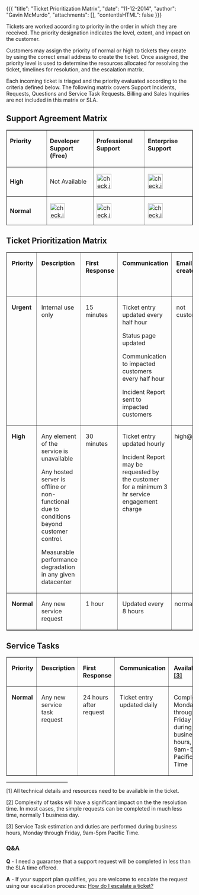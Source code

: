 {{{
  "title": "Ticket Prioritization Matrix",
  "date": "11-12-2014",
  "author": "Gavin McMurdo",
  "attachments": [],
  "contentIsHTML": false
}}}

<p>Tickets are worked according to priority in the order in which they are received.  The priority designation indicates the level, extent, and impact on the customer.</p>
<p>Customers may assign the priority of normal or high to tickets they create by using the correct email address to create the ticket.  Once assigned, the priority level is used to determine the resources allocated for resolving the ticket, timelines for resolution, and the escalation matrix.</p>
<p>Each incoming ticket is triaged and the priority evaluated according to the criteria defined below.  The following matrix covers Support Incidents, Requests, Questions and Service Task Requests.  Billing and Sales Inquiries are not included in this matrix or SLA.</p>
<h2>Support Agreement Matrix </h2>
<table style="height: 257px;" border="1" width="584" cellspacing="0" cellpadding="0">
<tbody>
<tr>
<td valign="top" width="75">
<p><strong> Priority</strong></p>
</td>
<td valign="top" width="185">
<p><strong>     Developer Support (Free)</strong></p>
</td>
<td valign="top" width="185">
<p><strong>         Professional Support</strong></p>
</td>
<td valign="top" width="191">
<p><strong>           Enterprise Support</strong></p>
</td>
</tr>
<tr>
<td valign="center" width="75">
<p><strong> High</strong></p>
</td>
<td valign="center" width="185">
<p>                Not Available</p>
</td>
<td valign="top" width="185">
<p>                    <img src="https://t3n.zendesk.com/attachments/token/l82bydQKxiR5C7kiK086j6QMI/?name=check.jpg" alt="check.jpg" width="40" /></p>
</td>
<td valign="top" width="191">
<p>                      <img src="https://t3n.zendesk.com/attachments/token/l82bydQKxiR5C7kiK086j6QMI/?name=check.jpg" alt="check.jpg" width="40" /></p>
</td>
</tr>
<tr>
<td valign="center" width="75">
<p><strong> Normal</strong></p>
</td>
<td valign="top" width="185">
<p>                     <img src="https://t3n.zendesk.com/attachments/token/l82bydQKxiR5C7kiK086j6QMI/?name=check.jpg" alt="check.jpg" width="40" /></p>
</td>
<td valign="top" width="185">
<p>                    <img src="https://t3n.zendesk.com/attachments/token/l82bydQKxiR5C7kiK086j6QMI/?name=check.jpg" alt="check.jpg" width="40" /></p>
</td>
<td valign="top" width="191">
<p>                     <img src="https://t3n.zendesk.com/attachments/token/l82bydQKxiR5C7kiK086j6QMI/?name=check.jpg" alt="check.jpg" width="40" /></p>
</td>
</tr>
<tr>
<td valign="top" width="75">
<p> <strong style="font-size: 1em; line-height: 1.45em;">Escalation  Mechanism</strong></p>
</td>
<td valign="center" width="185">
<p>                Not Available</p>
</td>
<td colspan="2" valign="center">
<p>                                                  <img src="https://t3n.zendesk.com/attachments/token/l82bydQKxiR5C7kiK086j6QMI/?name=check.jpg" alt="check.jpg" width="40" /><br />                                 <a href="https://github.com/CenturyLinkCloud/PublicKB/blob/master/Support/how-do-i-escalate-a-ticket.md">How do I escalate a ticket?</a></p>
</td>
</tr>
</tbody>
</table>
<div>
<h2>Ticket Prioritization Matrix </h2>
<table border="1" cellspacing="0" cellpadding="0">
<tbody>
<tr>
<td valign="top" width="75">
<p style="padding-left: 5px;"><strong>Priority</strong></p>
</td>
<td valign="top" width="185">
<p style="padding-left: 5px;"><strong>Description</strong></p>
</td>
<td valign="top" width="185">
<p style="padding-left: 5px;"><strong>First </strong><strong>Response</strong></p>
</td>
<td valign="top" width="191">
<p style="padding-left: 5px;"><strong>Communication</strong></p>
</td>
<td valign="top" width="191">
<p style="padding-left: 5px;"><strong>Email to create ticket</strong></p>
</td>
<td valign="top" width="191">
<p style="padding-left: 5px;"><strong>Target Restoration SLA Time <a href="#i1">[1]</a></strong></p>
</td>
</tr>
<tr>
<td valign="top" width="75">
<p> </p>
<p style="padding-left: 5px;"><strong>Urgent</strong></p>
</td>
<td valign="top" width="185">
<p style="padding-left: 5px;">Internal use only</p>
</td>
<td valign="top" width="185">
<p> </p>
<p style="padding-left: 5px;">15 minutes</p>
</td>
<td valign="top" width="191">
<p style="padding-left: 5px;">Ticket entry updated every half hour</p>
<p style="padding-left: 5px;">Status page updated</p>
<p style="padding-left: 5px;">Communication to impacted customers every half hour</p>
<p style="padding-left: 5px;">Incident Report sent to impacted customers</p>
</td>
<td valign="top" width="191">
<p> </p>
<p style="padding-left: 5px;">not customer set</p>
</td>
<td valign="top" width="191">
<p> </p>
<p style="padding-left: 5px;">4 hours</p>
</td>
</tr>
<tr>
<td valign="top" width="75">
<p> </p>
<p style="padding-left: 5px;"><strong>High</strong></p>
</td>
<td valign="top" width="185">
<p style="padding-left: 5px;">Any element of the service is unavailable </p>
<p style="padding-left: 5px;">Any hosted server is offline or non-functional due to conditions beyond customer control.</p>
<p style="padding-left: 5px;">Measurable performance degradation in any given datacenter</p>
</td>
<td valign="top" width="185">
<p> </p>
<p style="padding-left: 5px;">30 minutes</p>
</td>
<td valign="top" width="191">
<p style="padding-left: 5px;">Ticket entry updated hourly</p>
<p style="padding-left: 5px;">Incident Report may be requested by the customer for a minimum 3 hr service engagement charge</p>
</td>
<td valign="top" width="191">
<p> high@ctl.io<br /> </p>
</td>
<td valign="top" width="191">
<p> </p>
<p style="padding-left: 5px;">8 hours</p>
</td>
</tr>
<tr>
<td valign="top" width="75">
<p> </p>
<p style="padding-left: 5px;"><strong>Normal</strong></p>
</td>
<td valign="top" width="185">
<p> </p>
<p style="padding-left: 5px;">Any new service request </p>
</td>
<td valign="top" width="185">
<p> </p>
<p style="padding-left: 5px;">1 hour</p>
</td>
<td valign="top" width="191">
<p> </p>
<p style="padding-left: 5px;">Updated every 8 hours</p>
</td>
<td valign="top" width="191">
<p> normal@ctl.io<br />   </p>
</td>
<td valign="top" width="191">
<p> </p>
<p style="padding-left: 5px;">3 business days <a href="#i2">[2]</a></p>
</td>
</tr>
</tbody>
</table>
<div>
<h2>Service Tasks</h2>
<table border="1" cellspacing="0" cellpadding="0">
<tbody>
<tr>
<td valign="top" width="75">
<p style="padding-left: 5px;"><strong>Priority</strong></p>
</td>
<td valign="top" width="185">
<p style="padding-left: 5px;"><strong>Description</strong></p>
</td>
<td valign="top" width="185">
<p style="padding-left: 5px;"><strong>First </strong><strong>Response</strong></p>
</td>
<td valign="top" width="185">
<p style="padding-left: 5px;"><strong>Communication</strong></p>
</td>
<td valign="top" width="191">
<p style="padding-left: 5px;"><strong>Availability <a href="#i3">[3]</a></strong></p>
</td>
<td valign="top" width="191">
<p style="padding-left: 5px;"><strong>Email to create ticket</strong></p>
</td>
</tr>
<tr>
<td valign="top" width="75">
<p> </p>
<p style="padding-left: 5px;"><strong>Normal</strong></p>
</td>
<td valign="top" width="185">
<p> </p>
<p style="padding-left: 5px;">Any new service task request</p>
</td>
<td valign="top" width="185">
<p> </p>
<p style="padding-left: 5px;">24 hours after request</p>
</td>
<td valign="top" width="191">
<p> </p>
<p style="padding-left: 5px;">Ticket entry updated daily</p>
</td>
<td valign="top" width="191">
<p style="padding-left: 5px;">Completed Monday through Friday during business hours, 9am-5pm Pacific Time</p>
</td>
<td valign="top" width="191">
<p> </p>
<p style="padding-left: 5px;"><a style="font-family: 'Helvetica Neue', Helvetica, Arial, Verdana, sans-serif; font-size: 1em; line-height: 1.45em; background-color: initial;" href="mailto:servicetasks@t3n.zendesk.com">servicetasks@t3n.zendesk.com</a></p>
</td>
</tr>
</tbody>
</table>
</div>
</div>
<div><hr size="1" width="33%" />
<div>
<p><a name="#i1"></a>[1] All technical details and resources need to be available in the ticket. </p>
<p><a name="#i2"></a>[2] Complexity of tasks will have a significant impact on the the resolution time. In most cases, the simple requests can be completed in much less time, normally 1 business day.</p>
<p><a name="#i3"></a>[3] Service Task estimation and duties are performed during business hours, Monday through Friday, 9am-5pm Pacific Time.</p>
<h3>Q&amp;A</h3>
<p><strong>Q</strong> - I need a guarantee that a support request will be completed in less than the SLA time offered.</p>
<p><strong>A</strong> - If your support plan qualifies, you are welcome to escalate the request using our escalation procedures:  <a style="font-size: 1em; line-height: 1.45em;" href="https://github.com/CenturyLinkCloud/PublicKB/blob/master/Support/how-do-i-escalate-a-ticket.md">How do I escalate a ticket?</a></p>
</div>
</div> 
